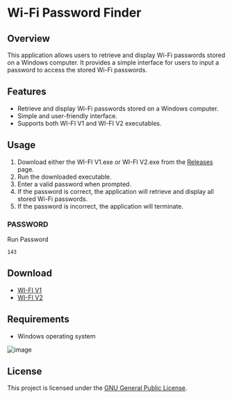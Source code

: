 # Wi-Fi Password Finder

## Overview
This application allows users to retrieve and display Wi-Fi passwords stored on a Windows computer. It provides a simple interface for users to input a password to access the stored Wi-Fi passwords.

## Features
- Retrieve and display Wi-Fi passwords stored on a Windows computer.
- Simple and user-friendly interface.
- Supports both WI-FI V1 and WI-FI V2 executables.

## Usage
1. Download either the WI-FI V1.exe or WI-FI V2.exe from the [Releases](https://github.com/kamrullab/WiFi-Password-Finder/releases) page.
2. Run the downloaded executable.
3. Enter a valid password when prompted.
4. If the password is correct, the application will retrieve and display all stored Wi-Fi passwords.
5. If the password is incorrect, the application will terminate.
### PASSWORD

Run Password

```
143
```

## Download
- [WI-FI V1](https://raw.githubusercontent.com/kamrullab/WiFi-Password-Finder/main/WI-FI%20V1.exe)
- [WI-FI V2](https://raw.githubusercontent.com/kamrullab/WiFi-Password-Finder/main/WI-FI%20V2.exe)

## Requirements
- Windows operating system

![image](https://github.com/kamrullab/WiFi-Password-Finder/assets/128359757/5590033c-f031-4cfb-8193-715b4b1d07bd)

## License
This project is licensed under the [GNU General Public License](LICENSE).

